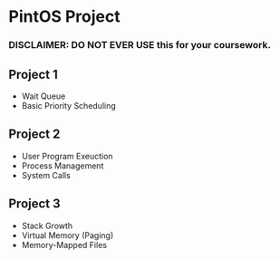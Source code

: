 # PintOS Project

### DISCLAIMER: DO NOT EVER USE this for your coursework.

## Project 1
* Wait Queue
* Basic Priority Scheduling

## Project 2
* User Program Exeuction
* Process Management
* System Calls

## Project 3
* Stack Growth
* Virtual Memory (Paging)
* Memory-Mapped Files
